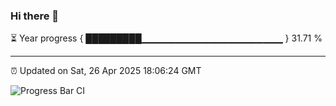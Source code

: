 ### Hi there 👋

⏳ Year progress { █████████▁▁▁▁▁▁▁▁▁▁▁▁▁▁▁▁▁▁▁▁▁ } 31.71 %

---

⏰ Updated on Sat, 26 Apr 2025 18:06:24 GMT

![Progress Bar CI](https://github.com/liununu/liununu/workflows/Progress%20Bar%20CI/badge.svg)
